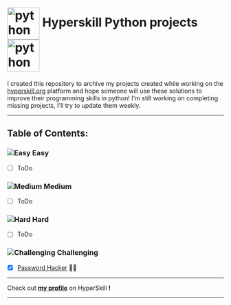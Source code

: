 # <img src="https://hyperskill.org/media/tracks/9368deaab97441f192fd4c8db42cb9bc/python.svg" width="75" height="75" alt="python" style="vertical-align:middle"> Hyperskill Python projects  <img src="https://hyperskill.org/media/tracks/9368deaab97441f192fd4c8db42cb9bc/python.svg" width="75" height="75" alt="python" style="vertical-align:top">

I created this repository to archive my projects created while working on the [hyperskill.org](https://hyperskill.org) platform and hope someone will use these solutions to improve their programming skills in python!
I'm still working on completing missing projects, I'll try to update them weekly.

---
## Table of Contents:
### ![Easy](https://hyperskill.azureedge.net/static/img/easy.331dff7f.svg) Easy
- [ ] ToDo

### ![Medium](https://hyperskill.azureedge.net/static/img/medium.4bc6849c.svg) Medium
- [ ] ToDo


### ![Hard](https://hyperskill.azureedge.net/static/img/hard.e8e1bf49.svg) Hard
- [ ] ToDo


### ![Challenging](https://hyperskill.azureedge.net/static/img/challenging.81b9c2e4.svg) Challenging
- [x] [Password Hacker](https://github.com/rafalszponarski/JetBrains-Academy/tree/master/Password%20Hacker) 🥷🔐


---
Check out [**my profile**](https://hyperskill.org/profile/2319510) on HyperSkill **!**

---

